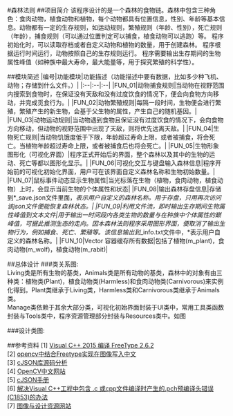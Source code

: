 #森林法则
##项目简介
该程序设计的是一个森林的食物链。森林中包含三种角色：食肉动物，植食动物和植物，每个动物都具有位置信息，性别、年龄等基本信息。动物都有一定的生存规则，如运动规则，繁殖规则（年龄、性别），死亡规则（年龄），捕食规则（可以通过位置判定可以捕食，植食动物可以逃跑）等。 程序初始化时，可以读取存档或者自定义动物和植物的数量，用于创建森林。 程序根据运行时间运行，动物按照自己的生存规则运行。 程序需要输出生存期间的生物属性峰值（如种族中最大寿命，最大能量等，用于探究繁殖的科学性）。

##模块简述
|编号|功能模块|功能描述（功能描述中要有数据，比如多少种飞机、动物；存储到什么文件。）|
|:--|:--|:--|
|FUN_01|动物捕食规则|当动物在视野范围内搜索到食物时，在保证没有天敌和没有过度饮食的情况下，便会向食物方向移动，并完成觅食行为。|
|FUN_02|动物繁殖规则|每隔一段时间，生物便会进行繁殖，繁殖产生的新生物，会基于父生物的属性，产生自己的随机基因。|
|FUN_03|动物运动规则|当动物遇到食物且保证没有过度饮食的情况下，会向食物方向移动，但动物的视野范围中出现了天敌，则将优先远离天敌。|
|FUN_04|生物死亡规则|当动物饥饿度低于下限，年龄超过寿命上限，或者被捕食，将会死亡。当植物年龄超过寿命上限，或者被捕食后也将会死亡。|
|FUN_05|生物形象图形化（可视化界面）|程序正式开始后的界面，整个森林以及其中的生物的运动、死亡等都以图形化显示。|
|FUN_06|可视化交互与键盘输入森林信息|程序开始前的可视化初始化界面，用户可在该界面自定义森林名称和生物初始数量。|
|FUN_07|鼠标事件动态显示生物属性|当光标落在生物（植物，食肉动物，植食动物）上时，会显示当前生物的个体属性和状态|
|FUN_08|输出森林存盘信息|存储到*_save.json文件里面，*表示用户自定义的森林名称。用于存盘，只用再次访问该json文件便能恢复森林状态。|
|FUN_09|利用文件流，即时输出生存期间生物属性峰值到文本文件|用于输出一时间段内各类生物的数量与在种族中个体属性的巅峰值，可据此推测生态的走向。因本森林法则程序采用图形界面，便取消了输出生物行为，例如捕食、死亡、繁殖等。该信息输出到*_info.txt文件中，*表示用户自定义的森林名称。|
|FUN_10|Vector 容器缓存所有数据|包括了植物(m_plant)，食肉动物(m_wolf)，植食动物(m_rabit)|

##总体设计
###类关系图:  
Living类是所有生物的基类，Animals类是所有动物的基类，森林中的对象有由三种类：植物类(Plant)，植食动物类(Harmless)和食肉动物类(Carnivorous)来实例化得到。Plant类继承于Living类，Harmless类和Carnivorous类继承于Animals类。  
Manage类依赖于其余大部分类，可视化初始界面封装于UI类中，常用工具类函数封装与Tools类中，程序资源管理部分封装与Resources类中。如图

###设计类图: 




##参考资料
[1] [Visual C++ 2015 编译 FreeType 2.6.2](http://blog.csdn.net/yapingxin/article/details/51841039)  
[2] [opencv中结合Freetype实现在图像写入中文](http://blog.csdn.net/lilin020401/article/details/42534383)  
[3] [cJSON库源码分析](http://www.tuicool.com/articles/6ZrIJn)  
[4] [OpenCV中文网站](http://www.opencv.org.cn/)  
[5] [cJSON手册]( https://github.com/DaveGamble/cJSON)  
[6] [解决Visual C++工程中包含 .c 或cpp文件编译时产生的.pch预编译头错误(C1853)的办法](http://blog.csdn.net/chenlycly/article/details/18423359)  
[7] [图像与设计资源网站](https://dribbble.com/)
